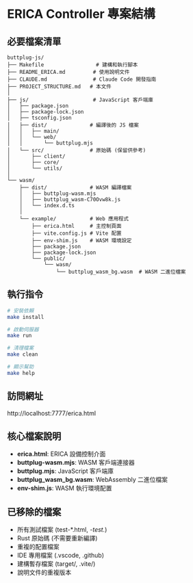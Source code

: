 # ERICA Controller 專案結構

## 必要檔案清單

```
buttplug-js/
├── Makefile                 # 建構和執行腳本
├── README_ERICA.md         # 使用說明文件
├── CLAUDE.md               # Claude Code 開發指南
├── PROJECT_STRUCTURE.md   # 本文件
│
├── js/                     # JavaScript 客戶端庫
│   ├── package.json
│   ├── package-lock.json
│   ├── tsconfig.json
│   ├── dist/              # 編譯後的 JS 檔案
│   │   ├── main/
│   │   └── web/
│   │       └── buttplug.mjs
│   └── src/               # 原始碼 (保留供參考)
│       ├── client/
│       ├── core/
│       └── utils/
│
└── wasm/
    ├── dist/              # WASM 編譯檔案
    │   ├── buttplug-wasm.mjs
    │   ├── buttplug_wasm-C70Ovw8k.js
    │   └── index.d.ts
    │
    └── example/           # Web 應用程式
        ├── erica.html     # 主控制頁面
        ├── vite.config.js # Vite 配置
        ├── env-shim.js    # WASM 環境設定
        ├── package.json
        ├── package-lock.json
        └── public/
            └── wasm/
                └── buttplug_wasm_bg.wasm  # WASM 二進位檔案
```

## 執行指令

```bash
# 安裝依賴
make install

# 啟動伺服器
make run

# 清理檔案
make clean

# 顯示幫助
make help
```

## 訪問網址

http://localhost:7777/erica.html

## 核心檔案說明

- **erica.html**: ERICA 設備控制介面
- **buttplug-wasm.mjs**: WASM 客戶端連接器
- **buttplug.mjs**: JavaScript 客戶端庫
- **buttplug_wasm_bg.wasm**: WebAssembly 二進位檔案
- **env-shim.js**: WASM 執行環境配置

## 已移除的檔案

- 所有測試檔案 (test-*.html, *-test.*)
- Rust 原始碼 (不需要重新編譯)
- 重複的配置檔案
- IDE 專用檔案 (.vscode, .github)
- 建構暫存檔案 (target/, .vite/)
- 說明文件的重複版本